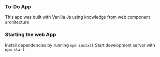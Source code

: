 ### To-Do App

This app was built with Vanilla Js using knowledge from web component architecture
### Starting the web App

Install dependencies by running `npm install`
Start development server with `npm start`
